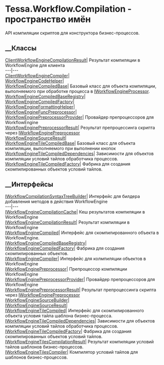 # Tessa.Workflow.Compilation - пространство имён
API компиляции скриптов для конструктора бизнес-процессов.
##  __Классы
[ClientWorkflowEngineCompilationResult](T_Tessa_Workflow_Compilation_ClientWorkflowEngineCompilationResult.htm)|
Результат компиляции в WorkflowEngine для клиента  
---|---  
[ClientWorkflowEngineCompiler](T_Tessa_Workflow_Compilation_ClientWorkflowEngineCompiler.htm)|  
[WorkflowEngineCodeHelper](T_Tessa_Workflow_Compilation_WorkflowEngineCodeHelper.htm)|  
[WorkflowEngineCompiledBase](T_Tessa_Workflow_Compilation_WorkflowEngineCompiledBase.htm)|
Базовый класс для объекта компиляции, выполняемого при обработке процесса в
[IWorkflowEngineProcessor](T_Tessa_Workflow_IWorkflowEngineProcessor.htm).  
[WorkflowEngineCompiledBaseRegistry](T_Tessa_Workflow_Compilation_WorkflowEngineCompiledBaseRegistry.htm)|  
[WorkflowEngineCompiledFactory](T_Tessa_Workflow_Compilation_WorkflowEngineCompiledFactory.htm)|  
[WorkflowEngineFormattingHelper](T_Tessa_Workflow_Compilation_WorkflowEngineFormattingHelper.htm)|  
[WorkflowEngineFuncPreprocessor](T_Tessa_Workflow_Compilation_WorkflowEngineFuncPreprocessor.htm)|  
[WorkflowEnginePreprocessorProvider](T_Tessa_Workflow_Compilation_WorkflowEnginePreprocessorProvider.htm)|
Провайдер препроцессоров для WorkflowEngine  
[WorkflowEnginePreprocessorResult](T_Tessa_Workflow_Compilation_WorkflowEnginePreprocessorResult.htm)|
Результат препроцессинга скрипта через
[IWorkflowEnginePreprocessor](T_Tessa_Workflow_Compilation_IWorkflowEnginePreprocessor.htm)  
[WorkflowEngineSourceResult](T_Tessa_Workflow_Compilation_WorkflowEngineSourceResult.htm)|  
[WorkflowEngineTileCompiledBase](T_Tessa_Workflow_Compilation_WorkflowEngineTileCompiledBase.htm)|
Базовый класс для объекта компиляции, выполняемого при выполнении кнопок  
[WorkflowEngineTileCompiledDependencies](T_Tessa_Workflow_Compilation_WorkflowEngineTileCompiledDependencies.htm)|
Зависимости для объектов компиляции условий тайлов обработчика процессов.  
[WorkflowEngineTileCompiledFactory](T_Tessa_Workflow_Compilation_WorkflowEngineTileCompiledFactory.htm)|
Фабрика для создания скомпилированных объектов условий тайлов.  
## __Интерфейсы
[IWorkflowCompilationSyntaxTreeBuilder](T_Tessa_Workflow_Compilation_IWorkflowCompilationSyntaxTreeBuilder.htm)|
Интерфейс для билдера добавления методов в действия WorkflowEngine  
---|---  
[IWorkflowEngineCompilationCache](T_Tessa_Workflow_Compilation_IWorkflowEngineCompilationCache.htm)|
Кеш результатов компиляции в WorkflowEngine  
[IWorkflowEngineCompilationResult](T_Tessa_Workflow_Compilation_IWorkflowEngineCompilationResult.htm)|
Результат компиляции в WorkflowEngine  
[IWorkflowEngineCompiled](T_Tessa_Workflow_Compilation_IWorkflowEngineCompiled.htm)|
Интерфейс для скомпилированного объекта в WorkflowEngine.  
[IWorkflowEngineCompiledBaseRegistry](T_Tessa_Workflow_Compilation_IWorkflowEngineCompiledBaseRegistry.htm)|  
[IWorkflowEngineCompiledFactory](T_Tessa_Workflow_Compilation_IWorkflowEngineCompiledFactory.htm)|
Фабрика для создания скомпилированных объектов.  
[IWorkflowEngineCompiler](T_Tessa_Workflow_Compilation_IWorkflowEngineCompiler.htm)|
Интерфейс для колмпиляции объектов в WorkflowEngine  
[IWorkflowEnginePreprocessor](T_Tessa_Workflow_Compilation_IWorkflowEnginePreprocessor.htm)|
Препроцессор компиляции WorkflowEngine  
[IWorkflowEnginePreprocessorProvider](T_Tessa_Workflow_Compilation_IWorkflowEnginePreprocessorProvider.htm)|
Провайдер препроцессоров для WorkflowEngine  
[IWorkflowEnginePreprocessorResult](T_Tessa_Workflow_Compilation_IWorkflowEnginePreprocessorResult.htm)|
Результат препроцессинга скрипта через
[IWorkflowEnginePreprocessor](T_Tessa_Workflow_Compilation_IWorkflowEnginePreprocessor.htm)  
[IWorkflowEngineSourceBuilder](T_Tessa_Workflow_Compilation_IWorkflowEngineSourceBuilder.htm)|  
[IWorkflowEngineSourceResult](T_Tessa_Workflow_Compilation_IWorkflowEngineSourceResult.htm)|  
[IWorkflowEngineTileCompiled](T_Tessa_Workflow_Compilation_IWorkflowEngineTileCompiled.htm)|
Интерфейс для скомпилированного объекта условия тайла шаблона бизнес-процесса.  
[IWorkflowEngineTileCompiledDependencies](T_Tessa_Workflow_Compilation_IWorkflowEngineTileCompiledDependencies.htm)|
Зависимости для объектов компиляции условий тайлов обработчика процессов.  
[IWorkflowEngineTileCompiledFactory](T_Tessa_Workflow_Compilation_IWorkflowEngineTileCompiledFactory.htm)|
Фабрика для создания скомпилированных объектов условий тайлов.  
[IWorkflowEngineTilesCompilationResult](T_Tessa_Workflow_Compilation_IWorkflowEngineTilesCompilationResult.htm)|
Результат компиляции условий тайлов шаблонов бизнес-процессов.  
[IWorkflowEngineTilesCompiler](T_Tessa_Workflow_Compilation_IWorkflowEngineTilesCompiler.htm)|
Компилятор условий тайлов для шаблонов бизнес-процессов.
